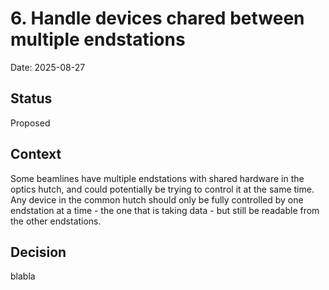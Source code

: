 # 6. Handle devices chared between multiple endstations

Date: 2025-08-27

## Status

Proposed

## Context

Some beamlines have multiple endstations with shared hardware in the optics hutch, and could potentially be trying to control it at the same time. Any device in the common hutch should only be fully controlled by one endstation at a time - the one that is taking data - but still be readable from the other endstations.

## Decision

blabla
